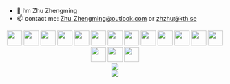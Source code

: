 - 👋 I’m Zhu Zhengming
- 📫 contact me: Zhu_Zhengming@outlook.com or zhzhu@kth.se

<div align="center">
    <img src="https://cultofthepartyparrot.com/parrots/hd/githubparrot.gif" width="35" height="35"/>
    <img src="https://cultofthepartyparrot.com/flags/hd/iranparrot.gif" width="35" height="35"/>
    <img src="https://cultofthepartyparrot.com/parrots/asyncparrot.gif" width="35" height="35"/>
    <img src="https://cultofthepartyparrot.com/parrots/exceptionallyfastparrot.gif" width="35" height="35"/>
    <img src="https://cultofthepartyparrot.com/parrots/hd/spinningparrot.gif" width="35" height="35"/>
    <img src="https://cultofthepartyparrot.com/parrots/hd/levitationparrot.gif" width="35" height="35"/>
    <img src="https://cultofthepartyparrot.com/parrots/hd/meldparrot.gif" width="35" height="35"/>
    <img src="https://cultofthepartyparrot.com/parrots/slomoparrot.gif" width="35" height="35"/>
    <img src="https://cultofthepartyparrot.com/parrots/hd/moonwalkingparrot.gif" width="35" height="35"/>
    <img src="https://cultofthepartyparrot.com/parrots/hd/stableparrot.gif" width="35" height="35"/>
    <img src="https://cultofthepartyparrot.com/parrots/hd/scienceparrot.gif" width="35" height="35"/>
    <img src="https://cultofthepartyparrot.com/parrots/hd/pirateparrot.gif" width="35" height="35"/>
    <img src="https://cultofthepartyparrot.com/parrots/hd/footballparrot.gif" width="35" height="35"/>
    <img src="https://cultofthepartyparrot.com/parrots/hd/illuminatiparrot.gif" width="35" height="35"/>
    <img src="https://cultofthepartyparrot.com/parrots/hd/hypnoparrotdark.gif" width="35" height="35"/>
    <img src="https://cultofthepartyparrot.com/parrots/hd/mustacheparrot.gif" width="35" height="35"/>
</div>

<div align="center">
  <img  src="https://github-readme-streak-stats.herokuapp.com?user=zhuzhengming&theme=onedark&date_format=M%20j%5B%2C%20Y%5D" />
</div>

<div align="center">
  <img src="https://github-readme-stats.vercel.app/api/top-langs/?username=zhuzhengming&layout=compact&theme=tokyonight" />
</div>
  
<!---
zhuzhengming/zhuzhengming is a ✨ special ✨ repository because its `README.md` (this file) appears on your GitHub profile.
You can click the Preview link to take a look at your changes.
--->
